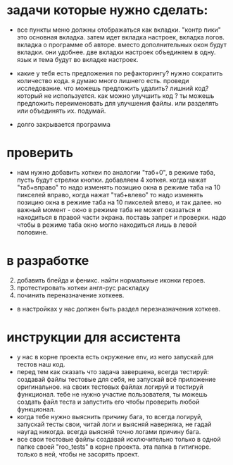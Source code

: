 

# задачи которые нужно сделать:



- все пункты меню должны отображаться как вкладки. "контр пики" это основная вкладка. затем идет вкладка настроек, вкладка логов. вкладка о программе об авторе. вместо дополнительных окон будут вкладки. они удобнее.
две вкладки настроек объединяем в одну. язык и тема будут во вкладке настроек.
- какие у тебя есть предложения по рефакторингу? нужно сократить количество кода. я думаю много лишнего есть. проведи исследование. что можешь предложить удалить? лишний код? который не используется. как можно улучшить код ? ты можешь предложить переименовать для улучшения файлы. или разделять или объединять их. подумай. 

- долго закрывается программа



# проверить


- нам нужно добавить хоткеи по аналогии "таб+0", в режиме таба, пусть будут стрелки кнопки. добавляем 4 хоткея. когда нажат "таб+вправо" то надо изменять позицию окна в режиме таба на 10 пикселей вправо, когда нажат "таб+влево" то надо изменять позицию окна в режиме таба на 10 пикселей влево, и так далее. но важный момент - окно в режиме таба не может оказаться и находиться в правой части экрана. поставь запрет и проверки. надо чтобы в режиме таба окно могло находиться лишь в левой половине.



# в разработке
2. добавить блейда и феникс. найти нормальные иконки героев.
3. протестировать хоткеи англ-рус раскладку
7. починить переназначение хоткеев.
- в настройках у нас должен быть раздел перезназначения хоткеев.



# инструкции для ассистента
- у нас в корне проекта есть окружение env, из него запускай для тестов наш код.
- перед тем как сказать что задача завершена, всегда тестируй: создавай файлы тестовые для себя, не запускай всё приложение оригинальное. на своих тестовых файлах логируй и тестируй функционал. тебе не нужно участие пользователя, ты можешь создать файл теста и запустить его чтобы проверить любой функционал.
- когда тебе нужно выяснить причину бага, то всегда логируй, запускай тесты свои, читай логи и выясняй наверняка, не гадай наугад никогда. всегда выясняй точно логами причину бага.
- все свои тестовые файлы создавай исключительно только в одной папке своей "roo_tests" в корне проекта. эта папка в гитигноре. только в ней, чтобы не засорять проект.